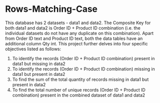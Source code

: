 # Rows-Matching-Case
This database has 2 datasets - data1 and data2. The Composite Key for both data1 and data2 is Order ID + Product ID combination (i.e. the individual datasets do not have any duplicate on this combination). Apart from Order ID text and Product ID text, both the data tables have an additional column Qty int. This project further delves into four specific objectives listed as follows:
1. To identify the records (Order ID + Product ID combination) present in data1 but missing in data2
2. To identify the records (Order ID + Product ID combination) missing in data1 but present in data2 
3. To find the sum of the total quantity of records missing in data1 but present in data2
4. To find the total number of unique records (Order ID + Product ID combination) present in the combined dataset of data1 and data2

